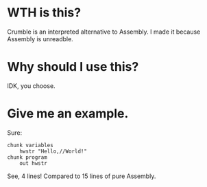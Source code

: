 # WTH is this?
Crumble is an interpreted alternative to Assembly. I made it because Assembly is unreadble.
# Why should I use this?
IDK, you choose.
# Give me an example.
Sure:
```
chunk variables
    hwstr "Hello,//World!"
chunk program
    out hwstr
```
See, 4 lines! Compared to 15 lines of pure Assembly.
